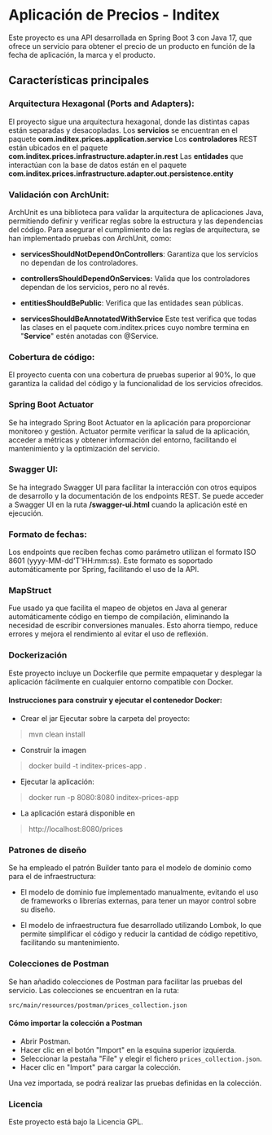 # Aplicación de Precios - Inditex
Este proyecto es una API desarrollada en Spring Boot 3 con Java 17, que ofrece un servicio para obtener el precio de un producto en función de la fecha de aplicación, la marca y el producto.

## Características principales
### Arquitectura Hexagonal (Ports and Adapters):

El proyecto sigue una arquitectura hexagonal, donde las distintas capas están separadas y desacopladas.
Los **servicios** se encuentran en el paquete **com.inditex.prices.application.service**
Los **controladores** REST están ubicados en el paquete **com.inditex.prices.infrastructure.adapter.in.rest**
Las **entidades** que interactúan con la base de datos están en el paquete **com.inditex.prices.infrastructure.adapter.out.persistence.entity**

### Validación con ArchUnit:
ArchUnit es una biblioteca para validar la arquitectura de aplicaciones Java, permitiendo definir y verificar reglas sobre la estructura y las dependencias del código.
Para asegurar el cumplimiento de las reglas de arquitectura, se han implementado pruebas con ArchUnit, como:
- **servicesShouldNotDependOnControllers**: Garantiza que los servicios no dependan de los controladores.
- **controllersShouldDependOnServices:** Valida que los controladores dependan de los servicios, pero no al revés.
- **entitiesShouldBePublic**: Verifica que las entidades sean públicas.

- **servicesShouldBeAnnotatedWithService**
Este test verifica que todas las clases en el paquete com.inditex.prices cuyo nombre termina en "**Service**" estén anotadas con @Service.


### Cobertura de código:

El proyecto cuenta con una cobertura de pruebas superior al 90%, lo que garantiza la calidad del código y la funcionalidad de los servicios ofrecidos.


### Spring Boot Actuator

Se ha integrado Spring Boot Actuator en la aplicación para proporcionar monitoreo y gestión. Actuator permite verificar la salud de la aplicación, acceder a métricas y obtener información del entorno, facilitando el mantenimiento y la optimización del servicio.


### Swagger UI:

Se ha integrado Swagger UI para facilitar la interacción con otros equipos de desarrollo y la documentación de los endpoints REST.
Se puede acceder a Swagger UI en la ruta **/swagger-ui.html** cuando la aplicación esté en ejecución.
### Formato de fechas:

Los endpoints que reciben fechas como parámetro utilizan el formato ISO 8601 (yyyy-MM-dd'T'HH:mm:ss). Este formato es soportado automáticamente por Spring, facilitando el uso de la API.

### MapStruct 
Fue usado ya que facilita el mapeo de objetos en Java al generar automáticamente código en tiempo de compilación, eliminando la necesidad de escribir conversiones manuales. Esto ahorra tiempo, reduce errores y mejora el rendimiento al evitar el uso de reflexión.

### Dockerización
Este proyecto incluye un Dockerfile que permite empaquetar y desplegar la aplicación fácilmente en cualquier entorno compatible con Docker.


#### Instrucciones para construir y ejecutar el contenedor Docker:

 - Crear el jar
 Ejecutar sobre la carpeta del proyecto:

> mvn clean install

 - Construir la imagen

> docker build -t inditex-prices-app .
 - Ejecutar la aplicación:
> docker run -p 8080:8080 inditex-prices-app
 - La aplicación estará disponible en 
> http://localhost:8080/prices
### Patrones de diseño
Se ha empleado el patrón Builder tanto para el modelo de dominio como para el de infraestructura:

- El modelo de dominio fue implementado manualmente, evitando el uso de frameworks o librerías externas, para tener un mayor control sobre su diseño.

- El modelo de infraestructura fue desarrollado utilizando Lombok, lo que permite simplificar el código y reducir la cantidad de código repetitivo, facilitando su mantenimiento.

### Colecciones de Postman

Se han añadido colecciones de Postman para facilitar las pruebas del servicio. Las colecciones se encuentran en la ruta:

    src/main/resources/postman/prices_collection.json


#### Cómo importar la colección a Postman

- Abrir Postman.
- Hacer clic en el botón "Import" en la esquina superior izquierda.
- Seleccionar la pestaña "File" y elegir el fichero `prices_collection.json`.
- Hacer clic en "Import" para cargar la colección.

Una vez importada, se podrá realizar las pruebas definidas en la colección.

### Licencia
Este proyecto está bajo la Licencia GPL.
